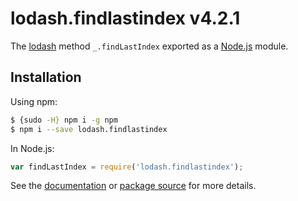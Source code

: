 # lodash.findlastindex v4.2.1

The [lodash](https://lodash.com/) method `_.findLastIndex` exported as a [Node.js](https://nodejs.org/) module.

## Installation

Using npm:
```bash
$ {sudo -H} npm i -g npm
$ npm i --save lodash.findlastindex
```

In Node.js:
```js
var findLastIndex = require('lodash.findlastindex');
```

See the [documentation](https://lodash.com/docs#findLastIndex) or [package source](https://github.com/lodash/lodash/blob/4.2.1-npm-packages/lodash.findlastindex) for more details.
